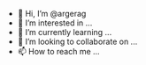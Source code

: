 - 👋 Hi, I’m @argerag
- 👀 I’m interested in ...
- 🌱 I’m currently learning ...
- 💞️ I’m looking to collaborate on ...
- 📫 How to reach me ...

<!---
argerag/argerag is a ✨ special ✨ repository because its `README.md` (this file) appears on your GitHub profile.
You can click the Preview link to take a look at your changes.
--->
